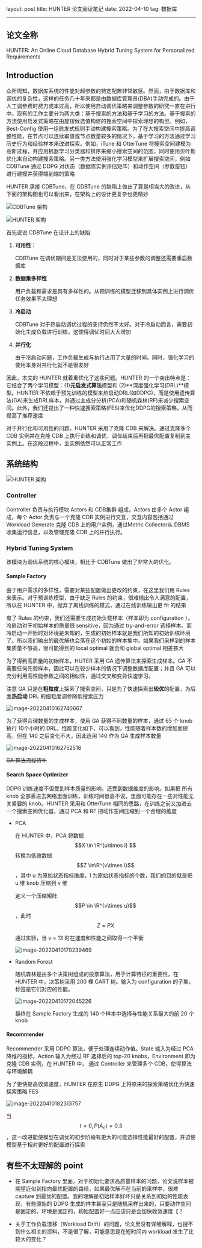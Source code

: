 layout: post
title: HUNTER 论文阅读笔记
date: 2022-04-10
tag: 数据库

---

## 论文全称

HUNTER: An Online Cloud Database Hybrid Tuning System for Personalized Requirements

## Introduction

众所周知，数据库系统的性能对超参数的特定配置非常敏感。然而，由于数据库和调优的复杂性，这样的任务几十年来都是由数据库管理员(DBA)手动完成的。由于人工调参费时费力成本过高，所以使用自动调优策略来调整参数的研究一直在进行中。现有的工作主要分为两大类：基于搜索的方法和基于学习的方法。基于搜索的方法使用启发式策略在由旋钮候选值构建的搜索空间中探索理想的构型。例如，Best-Config 使用一组启发式规则手动构建搜索策略。为了在大搜索空间中提高调整性能，在节点可以连续取值或节点数量较多的情况下，基于学习的方法通过学习历史行为和经验样本来改进探索。例如，iTune 和 OtterTune 将搜索空间建模为高斯过程，并应用机器学习分类器和排序来缩小搜索空间的范围，同时使用贝叶斯优化来自动构建搜索策略。另一类方法使用强化学习模型来扩展搜索空间，例如 CDBTune 通过 DDPG 对状态（数据库实例评估矩阵）和动作空间（参数旋钮）进行建模并获得端到端的策略

HUNTER 承接 CDBTune，在 CDBTune 的缺陷上做出了算是相当大的改进，从下面的架构图也可以看出来，在架构上的设计更复杂也更精妙

![CDBTune 架构](https://picgo-1306905554.cos.ap-shanghai.myqcloud.com/image-20220405000631541.png)

![HUNTER 架构](https://picgo-1306905554.cos.ap-shanghai.myqcloud.com/image-20220405000425124.png)



首先说说 CDBTune 在设计上的缺陷

1. **可用性**：

    CDBTune 在调优期间是无法使用的，同时对于某些参数的调整还需要重启数据库

2. **数据集多样性**

    用户负载和需求是具有多样性的。从预训练的模型迁移到具体实例上进行调优任务效果不太理想

3. **冷启动**

    CDBTune 对于热启动调优过程的支持仍然不太好。对于冷启动而言，需要初始化生成负载进行训练，这使得调优时间大大增加

4. **并行化**

    由于冷启动问题，工作负载生成与执行占用了大量的时间。同时，强化学习的使用本身对并行化就不是很友好



因此，本文的 HUNTER 就着重优化了这些问题。HUNTER 的一个突出特点是：它结合了两个学习模型：(1)**元启发式算法**模型和 (2)**深度强化学习(DRL)**模型。HUNTER 不依赖于预先训练的模型来热启动DRL(如DDPG)，而是使用遗传算法(GA)来生成DRL样本，并通过主成分分析(PCA)和随机森林(RF)来减少搜索空间。此外，我们还提出了一种快速搜索策略(FES)来优化DDPG的搜索策略，从而提高了推荐速度

对于并行化和可用性的问题，HUNTER 采用了克隆 CDB 来解决。通过克隆多个 CDB 实例并在克隆 CDB 上执行训练和调优，调优结束后再把最优配置复制到主实例上。在这段过程中，主实例依然可以正常工作



## 系统结构

![HUNTER 架构](https://picgo-1306905554.cos.ap-shanghai.myqcloud.com/image-20220405000425124.png)

### Controller 

Controller 负责与执行模块 Actors 和 CDB集群 组成，Actors 由多个 Actor 组成，每个 Actor 负责与一个克隆 CDB 实例进行交互，交互内容包括通过 Workload Generate 克隆 CDB 上的用户实例，通过Metric Collector从 DBMS 收集运行信息，以及管理克隆 CDB 上的并行执行。



### Hybrid Tuning System

该模块为调优系统的核心模块，相比于 CDBTune 做出了非常大的优化。

#### Sample Factory

由于用户需求的多样性，需要对某些配置做出更改的约束，在这里我们用 Rules 来表示。对于预训练模型，由于缺乏 Rules 的约束，很难输出令人满意的配置，所以在 HUNTER 中，抛弃了离线训练的模式，通过在线训练输出更 fit 的结果

有了 Rules 的约束，我们还需要生成初始负载样本（样本即为 configuration ）。冷启动对于初始样本的质量很 sensitive，因为通过 try-and-error 选择样本。而冷启动一开始时对环境是未知的，生成的初始样本就是我们所知的初始训练环境了。所以我们输出的最优解也会落在这个初始的样本集中。如果我们采样到的样本集质量不够高，很可能得到的 local optimal 就会和 global optimal 相差甚大

为了得到高质量的初始样本，HUTER 采用 GA 遗传算法来探索生成样本。GA 不需要任何先验样本，因此可以在较少样本的情况下调整数据库配置；并且 GA 可以充分利用高性能参数之间的相似性，通过交叉和变异快速学习。

注意 GA 只是在**粗粒度**上探索了搜索空间，只是为了快速探索出**较优**的配置，为后面**热启动** DRL 的细粒度调参降低搜索压力

![image-20220410162740667](https://picgo-1306905554.cos.ap-shanghai.myqcloud.com/image-20220410162740667.png)

为了获得合理数量的生成样本，使用 GA 获得不同数量的样本，通过 65 个 knob 执行 10个小时的 DRL。性能变化如下，可以看到，性能随着样本数的增加而提高，但在 140 之后变化不大，因此选用 140 作为 GA 生成样本数量

![image-20220410162752518](https://picgo-1306905554.cos.ap-shanghai.myqcloud.com/image-20220410162752518.png)



~~GA 算法流程待补~~



#### Search Space Optimizer 

DDPG 训练速度不但受到样本质量的影响，还受到数据维度的影响。如果把 所有 knob 全部丢进去网络里面训练，训练时间很高不说，里面可能存在一些对性能无关紧要的 knob。HUNTER 采用和 OtterTune 相同的思路，在训练之前又加进去一个搜索空间优化器，通过 PCA 和 RF 把动作空间压缩到一个合理的维度

* PCA

    在 HUNTER 中，PCA 将数据$$X \in \R^{u\times l} $$ 转换为低维数据 $$Z \in\R^{v\times l}$$，其中 u 为原始状态指标维度，l 为原始状态指标的个数，我们的目的就是把 u 维 knob 压缩到 v 维

    定义一个压缩矩阵 $$P \in \R^{v\times u}$$，此时 $$Z = PX$$

    通过实验，当 v = 13 时在速度和性能之间取得一个平衡

    ![image-20220410170239469](https://picgo-1306905554.cos.ap-shanghai.myqcloud.com/image-20220410170239469.png)

* Random Forest

    随机森林是由多个决策树组成的投票算法，用于计算特征的重要性，在 HUNTER 中，决策树采用 200 棵 CART 树。输入为 configuration 的子集，标签是它们对应的性能。

    ![image-20220410172045226](https://picgo-1306905554.cos.ap-shanghai.myqcloud.com/image-20220410172045226.png)

    最终在 Sample Factory 生成的 140 个样本中选择与性能关系最大的前 20 个 knob



#### Recommender

Recommender 采用 DDPG 算法，便于处理连续动作值。State 输入为经过 PCA 降维的指标，Action 输入为经过 RF 选择后的 top-20 knobs，Environment 即为克隆 CDB 实例，在 HUNTER 中， 通过 Controller 来管理多个 CDB，使得算法与环境解耦

为了更快提高收敛速度，HUNTER 在原生 DDPG 上将原来的探索策略优化为快速探索策略 FES

![image-20220410182313757](https://picgo-1306905554.cos.ap-shanghai.myqcloud.com/image-20220410182313757.png)

当 $$t = 0, P(A_c)=0.3$$，这一改进能使模型在调优的初步阶段有更大的可能选择性能最好的配置，并迫使模型基于相对更好的配置进行探索





## 有些不太理解的 point

* 在 Sample Factory 里面，对于初始化要求高质量样本的问题，论文说样本被期望近似到指向最优配置的路径，如果最优解不在当前的采样中，很难 capture 到最优的配置。我的理解是初始样本好坏只是关系到初始的性能表现，有些原始的 DDPG 生成的样本甚至只是随机采样出来的，只要动作空间是固定的，环境是固定的，初始配置好一点应该只是会加快收敛速度【？

* 关于工作负载漂移（Workload Drift）的问题，论文里没有详细解释，也搜不到什么相关的资料，不是很了解，可能意思是在短时间内 workload 发生了比较大的变化？

